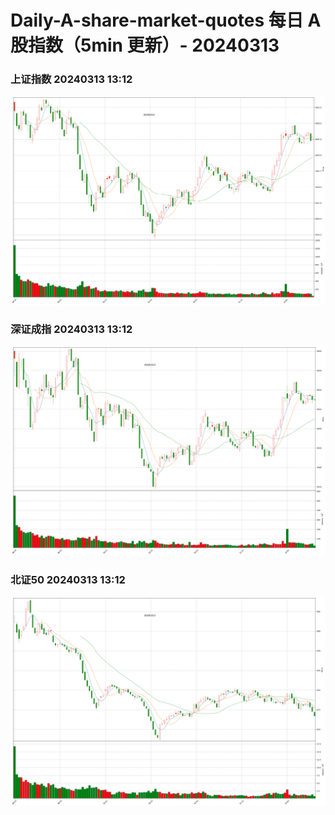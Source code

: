 
# Daily-A-share-market-quotes 每日 A 股指数（5min 更新）- 20240313

### 上证指数 20240313 13:12
![](./fig/2024/3/20240313-sh000001.png)

### 深证成指 20240313 13:12
![](./fig/2024/3/20240313-sz399001.png)

### 北证50 20240313 13:12
![](./fig/2024/3/20240313-bj899050.png)
